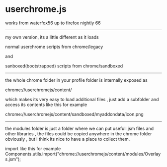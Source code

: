 # userchrome.js


works from waterfox56 up to firefox nightly 66

------------------------------------------------------------------------

my own version, its a little different as it loads 

normal userchrome scripts from chrome/legacy

and 

sanboxed(bootstrapped) scripts from chrome/sandboxed

------------------------------------------------------------------------


the whole chrome folder in your profile folder is internally exposed as 

chrome://userchromejs/content/



which makes its very easy to load additional files , just add a subfolder and access its contents like this for example 

chrome://userchromejs/content/sandboxed/myaddondata/icon.png

--------------------------------------------------------------------------

the modules folder is just a folder where we can put usefull jsm files and other libraries , the files could be copied anywhere in the chrome folder obviously , but i think its nice to have a place to collect them.

import like this for example
Components.utils.import("chrome://userchromejs/content/modules/Overlays.jsm");

